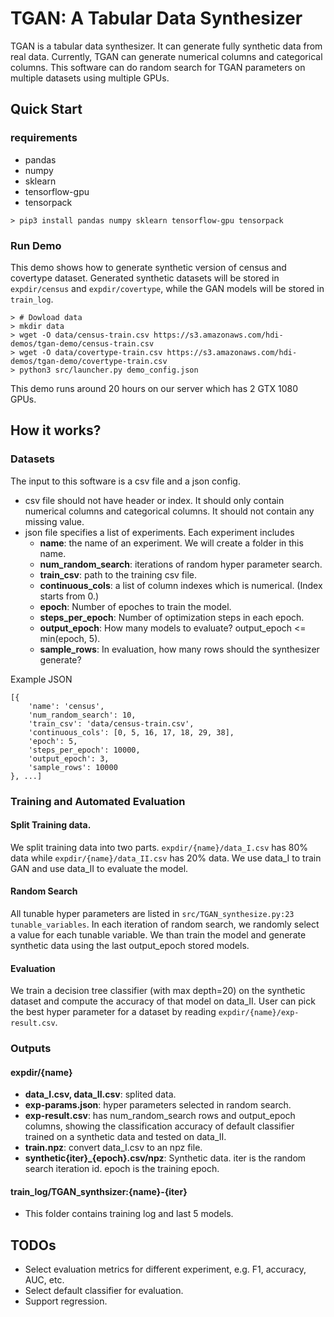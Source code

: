 # TGAN: A Tabular Data Synthesizer

TGAN is a tabular data synthesizer. It can generate fully synthetic data from real data. Currently, TGAN can generate numerical columns and categorical columns. This software can do random search for TGAN parameters  on multiple datasets using multiple GPUs. 

## Quick Start
### requirements

- pandas
- numpy
- sklearn
- tensorflow-gpu
- tensorpack

```
> pip3 install pandas numpy sklearn tensorflow-gpu tensorpack
```

### Run Demo
This demo shows how to generate synthetic version of census and covertype dataset. Generated synthetic datasets will be stored in `expdir/census` and `expdir/covertype`, while the GAN models will be stored in `train_log`. 

```
> # Dowload data
> mkdir data
> wget -O data/census-train.csv https://s3.amazonaws.com/hdi-demos/tgan-demo/census-train.csv
> wget -O data/covertype-train.csv https://s3.amazonaws.com/hdi-demos/tgan-demo/covertype-train.csv
> python3 src/launcher.py demo_config.json
```

This demo runs around 20 hours on our server which has 2 GTX 1080 GPUs. 

## How it works?
### Datasets
The input to this software is a csv file and a json config. 

- csv file should not have header or index. It should only contain numerical columns and categorical columns.  It should not contain any missing value. 
- json file specifies a list of experiments. Each experiment includes
	- **name**: the name of an experiment. We will create a folder in this name. 
	- **num\_random\_search**: iterations of random hyper parameter search. 
	- **train\_csv**: path to the training csv file. 
	- **continuous\_cols**: a list of column indexes which is numerical. (Index starts from 0.)
	- **epoch**: Number of epoches to train the model.
	- **steps\_per\_epoch**: Number of optimization steps in each epoch. 
	- **output\_epoch**: How many models to evaluate? output\_epoch <= min(epoch, 5). 
	- **sample\_rows**: In evaluation, how many rows should the synthesizer generate? 

Example JSON

```
[{
    'name': 'census',
    'num_random_search': 10,
    'train_csv': 'data/census-train.csv',
    'continuous_cols': [0, 5, 16, 17, 18, 29, 38],
    'epoch': 5,
    'steps_per_epoch': 10000,
    'output_epoch': 3,
    'sample_rows': 10000
}, ...]
```

### Training and Automated Evaluation

#### Split Training data. 
We split training data into two parts. `expdir/{name}/data_I.csv` has 80% data while `expdir/{name}/data_II.csv` has 20% data. We use data\_I to train GAN and use data\_II to evaluate the model. 

#### Random Search
All tunable hyper parameters are listed in `src/TGAN_synthesize.py:23 tunable_variables`. In each iteration of random search, we randomly select a value for each tunable variable. We than train the model and generate synthetic data using the last output_epoch stored models. 

#### Evaluation
We train a decision tree classifier (with max depth=20) on the synthetic dataset and compute the accuracy of that model on data\_II. User can pick the best hyper parameter for a dataset by reading `expdir/{name}/exp-result.csv`. 

### Outputs

#### expdir/{name}
- **data\_I.csv, data\_II.csv**: splited data. 
- **exp-params.json**: hyper parameters selected in random search.
- **exp-result.csv**: has num\_random\_search rows and output\_epoch columns, showing the classification accuracy of default classifier trained on a synthetic data and tested on data\_II. 
- **train.npz**: convert data\_I.csv to an npz file.
- **synthetic{iter}_{epoch}.csv/npz**: Synthetic data. iter is the random search iteration id. epoch is the training epoch. 

#### train\_log/TGAN\_synthsizer:{name}-{iter}
- This folder contains training log and last 5 models. 

## TODOs
- Select evaluation metrics for different experiment, e.g. F1, accuracy, AUC, etc. 
- Select default classifier for evaluation. 
- Support regression. 